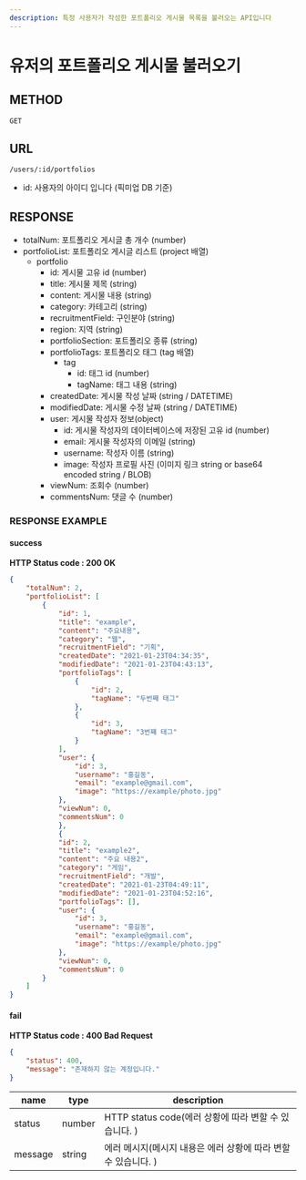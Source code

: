 ```yaml
---
description: 특정 사용자가 작성한 포트폴리오 게시물 목록을 불러오는 API입니다
---
```


# 유저의 포트폴리오 게시물 불러오기

## METHOD

```text
GET
```

## URL

```text
/users/:id/portfolios
```

* id: 사용자의 아이디 입니다 \(픽미업 DB 기준\)

## RESPONSE

* totalNum: 포트폴리오 게시글 총 개수 \(number\)
* portfolioList: 포트폴리오 게시글 리스트 \(project 배열\)
  * portfolio
    * id: 게시물 고유 id \(number\)
    * title: 게시물 제목 \(string\)
    * content: 게시물 내용 \(string\)
    * category: 카테고리 \(string\) 
    * recruitmentField: 구인분야 \(string\)
    * region: 지역 \(string\)
    * portfolioSection: 포트폴리오 종류 \(string\)
    * portfolioTags: 포트폴리오 태그 \(tag 배열\)
      * tag
        * id: 태그 id \(number\)
        * tagName: 태그 내용 \(string\)
    * createdDate: 게시물 작성 날짜 \(string / DATETIME\)
    * modifiedDate: 게시물 수정 날짜 \(string / DATETIME\)
    * user: 게시물 작성자 정보\(object\)
      * id: 게시물 작성자의 데이터베이스에 저장된 고유 id \(number\)
      * email: 게시물 작성자의 이메일 \(string\)
      * username: 작성자 이름 \(string\)
      * image: 작성자 프로필 사진 \(이미지 링크 string or base64 encoded string / BLOB\)
    * viewNum: 조회수 \(number\)
    * commentsNum: 댓글 수 \(number\)

### RESPONSE EXAMPLE

#### success

**HTTP Status code : 200 OK**

```json
{
    "totalNum": 2,
    "portfolioList": [
        {
            "id": 1,
            "title": "example",
            "content": "주요내용",
            "category": "웹",
            "recruitmentField": "기획",
            "createdDate": "2021-01-23T04:34:35",
            "modifiedDate": "2021-01-23T04:43:13",
            "portfolioTags": [
                {
                    "id": 2,
                    "tagName": "두번째 태그"
                },
                {
                    "id": 3,
                    "tagName": "3번쨰 태그"
                }
            ],
            "user": {
                "id": 3,
                "username": "홍길동",
                "email": "example@gmail.com",
                "image": "https://example/photo.jpg"
            },
            "viewNum": 0,
            "commentsNum": 0
            },
            {
            "id": 2,
            "title": "example2",
            "content": "주요 내용2",
            "category": "게임",
            "recruitmentField": "개발",
            "createdDate": "2021-01-23T04:49:11",
            "modifiedDate": "2021-01-23T04:52:16",
            "portfolioTags": [],
            "user": {
                "id": 3,
                "username": "홍길동",
                "email": "example@gmail.com",
                "image": "https://example/photo.jpg"
            },
            "viewNum": 0,
            "commentsNum": 0
        }
    ]
}
```

#### fail

**HTTP Status code : 400 Bad Request**

```json
{
    "status": 400,
    "message": "존재하지 않는 계정입니다."
}
```

| name    | type   | description                                                  |
| ------- | ------ | ------------------------------------------------------------ |
| status  | number | HTTP status code(에러 상황에 따라 변할 수 있습니다. )        |
| message | string | 에러 메시지(메시지 내용은 에러 상황에 따라 변할 수 있습니다. ) |

